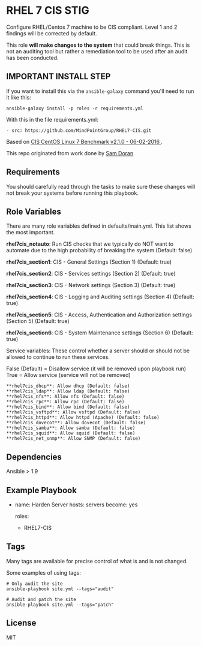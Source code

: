 RHEL 7 CIS STIG
================

Configure RHEL/Centos 7 machine to be CIS compliant. Level 1 and 2 findings will be corrected by default.

This role **will make changes to the system** that could break things. This is not an auditing tool but rather a remediation tool to be used after an audit has been conducted.

## IMPORTANT INSTALL STEP

If you want to install this via the `ansible-galaxy` command you'll need to run it like this:

`ansible-galaxy install -p roles -r requirements.yml`

With this in the file requirements.yml:

```
- src: https://github.com/MindPointGroup/RHEL7-CIS.git
```

Based on [CIS CentOS Linux 7 Benchmark v2.1.0 - 06-02-2016 ](https://community.cisecurity.org/collab/public/index.php).

This repo originated from work done by [Sam Doran](https://github.com/samdoran/ansible-role-stig)

Requirements
------------

You should carefully read through the tasks to make sure these changes will not break your systems before running this playbook.

Role Variables
--------------
There are many role variables defined in defaults/main.yml. This list shows the most important.

**rhel7cis_notauto**: Run CIS checks that we typically do NOT want to automate due to the high probability of breaking the system (Default: false)

**rhel7cis_section1**: CIS - General Settings (Section 1) (Default: true)

**rhel7cis_section2**: CIS - Services settings (Section 2) (Default: true)

**rhel7cis_section3**: CIS - Network settings (Section 3) (Default: true)

**rhel7cis_section4**: CIS - Logging and Auditing settings (Section 4) (Default: true)

**rhel7cis_section5**: CIS - Access, Authentication and Authorization settings (Section 5) (Default: true)

**rhel7cis_section6**: CIS - System Maintenance settings (Section 6) (Default: true)

Service variables: These control whether a server should or should not be allowed to continue to run these services.

False (Default) = Disallow service (it will be removed upon playbook run)
True = Allow service (service will not be removed)

    **rhel7cis_dhcp**: Allow dhcp (Default: false)
    **rhel7cis_ldap**: Allow ldap (Default: false)
    **rhel7cis_nfs**: Allow nfs (Default: false)
    **rhel7cis_rpc**: Allow rpc (Default: false)
    **rhel7cis_bind**: Allow bind (Default: false)
    **rhel7cis_vsftpd**: Allow vsftpd (Default: false)
    **rhel7cis_httpd**: Allow httpd (Apache) (Default: false)
    **rhel7cis_dovecot**: Allow dovecot (Default: false)
    **rhel7cis_samba**: Allow samba (Default: false)
    **rhel7cis_squid**: Allow squid (Default: false)
    **rhel7cis_net_snmp**: Allow SNMP (Default: false)


Dependencies
------------

Ansible > 1.9

Example Playbook
-------------------------

  - name: Harden Server
    hosts: servers
    become: yes

    roles:
      - RHEL7-CIS


Tags
----
Many tags are available for precise control of what is and is not changed.

Some examples of using tags:

    # Only audit the site
    ansible-playbook site.yml --tags="audit"

    # Audit and patch the site
    ansible-playbook site.yml --tags="patch"


License
-------

MIT
